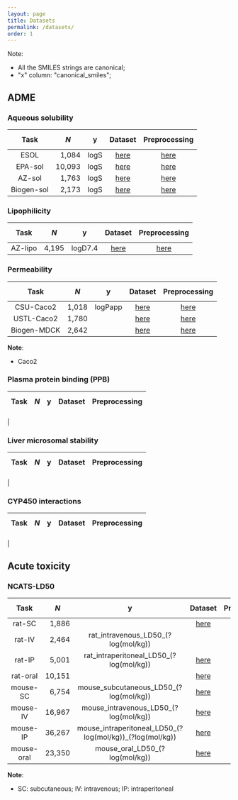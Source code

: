 ```yaml
---
layout: page
title: Datasets
permalink: /datasets/
order: 1
---
```


<script id="MathJax-script" async src="https://cdn.jsdelivr.net/npm/mathjax@3/es5/tex-mml-chtml.js"></script>


Note:

* All the SMILES strings are canonical;
* "x" column: "canonical_smiles";


## ADME


### Aqueous solubility

| Task       | $$N$$  | y    | Dataset                                            | Preprocessing                             |
|:----------:|-------:|:----:|:--------------------------------------------------:|:-----------------------------------------:|
| ESOL       |  1,084 | logS | [here](/ADMET/datasets/solubility_ESOL.csv)        | [here](/ADMET/datasets/solubility_esol)   |
| EPA-sol    | 10,093 | logS | [here](/ADMET/datasets/solubility_EPA.csv)         | [here](/ADMET/datasets/solubility_epa)    |
| AZ-sol     |  1,763 | logS | [here](/ADMET/datasets/solubility_AstraZeneca.csv) | [here](/ADMET/datasets/solubility_az)     |
| Biogen-sol |  2,173 | logS | [here](/ADMET/datasets/solubility_Biogen.csv)      | [here](/ADMET/datasets/solubility_biogen) |


### Lipophilicity

| Task    | $$N$$ | y       | Dataset                                               | Preprocessing                            |
|:-------:|------:|:-------:|:-----------------------------------------------------:|:----------------------------------------:|
| AZ-lipo | 4,195 | logD7.4 | [here](/ADMET/datasets/lipophilicity_AstraZeneca.csv) | [here](/ADMET/datasets/lipophilicity_az) |


### Permeability

| Task        | $$N$$ | y       | Dataset                                            | Preprocessing                             |
|:-----------:|------:|:-------:|:--------------------------------------------------:|:-----------------------------------------:|
| CSU-Caco2   | 1,018 | logPapp | [here](/ADMET/datasets/) | [here](/ADMET/datasets/permeability_csu_caco2) |
| USTL-Caco2  | 1,780 | | [here](/ADMET/datasets/) | [here](/ADMET/datasets/) |
| Biogen-MDCK | 2,642 | | [here](/ADMET/datasets/) | [here](/ADMET/datasets/) |

**Note**:

- Caco2


### Plasma protein binding (PPB)

| Task       | $$N$$  | y    | Dataset                                            | Preprocessing                             |
|:----------:|-------:|:----:|:--------------------------------------------------:|:-----------------------------------------:|
| 


### Liver microsomal stability

| Task       | $$N$$  | y    | Dataset                                            | Preprocessing                             |
|:----------:|-------:|:----:|:--------------------------------------------------:|:-----------------------------------------:|
| 


### CYP450 interactions

| Task       | $$N$$  | y    | Dataset                                            | Preprocessing                             |
|:----------:|-------:|:----:|:--------------------------------------------------:|:-----------------------------------------:|
| 


## Acute toxicity

### NCATS-LD50

| Task       | $$N$$  | y    | Dataset                                            | Preprocessing                             |
|:----------:|-------:|:----:|:--------------------------------------------------:|:-----------------------------------------:|
| rat-SC     |  1,886 |      | [here](/ADMET/datasets/) | 
| rat-IV     |  2,464 | rat_intravenous_LD50_(?log(mol/kg)) | | [here](/ADMET/datasets/) | 
| rat-IP     |  5,001 | rat_intraperitoneal_LD50_(?log(mol/kg)) | [here](/ADMET/datasets/) | 
| rat-oral   | 10,151 | | [here](/ADMET/datasets/) | 
| mouse-SC   |  6,754 | mouse_subcutaneous_LD50_(?log(mol/kg))                   | [here](/ADMET/datasets/) | 
| mouse-IV   | 16,967 | mouse_intravenous_LD50_(?log(mol/kg))                    | [here](/ADMET/datasets/) | 
| mouse-IP   | 36,267 | mouse_intraperitoneal_LD50_(?log(mol/kg))_(?log(mol/kg)) | [here](/ADMET/datasets/) | 
| mouse-oral | 23,350 | mouse_oral_LD50_(?log(mol/kg))                           | [here](/ADMET/datasets/) | 


**Note**:

- SC: subcutaneous; IV: intravenous; IP: intraperitoneal

